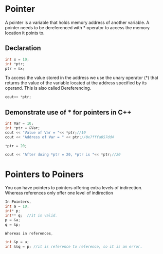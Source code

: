# Pointer

A pointer is a variable that holds memory address of another variable. A pointer needs to be dereferenced with \* operator to access the memory location it points to.

## Declaration
```c++
int x = 10;
int *ptr;
ptr = &x;
```

To access the value stored in the address we use the unary operator (\*) that returns the value of the variable located at the address specified by its operand. This is also called Dereferencing.

```c++
cout<< *ptr;
```

## Demonstrate use of \* for pointers in C++

```c++
int Var = 10;
int *ptr = &Var;
cout << "Value of Var = "<< *ptr;//10
cout << "Address of Var = " << ptr;//0x7fffa057dd4

*ptr = 20;

cout << "After doing *ptr = 20, *ptr is "<< *ptr;//20
```

# Pointers to Poiners

You can have pointers to pointers offering extra levels of indirection. Whereas references only offer one level of indirection

```c++
In Pointers,
int a = 10;
int* p;
int** q;  //it is valid.
p = &a;
q = &p;

Whereas in references,

int &p = a;
int &&q = p; //it is reference to reference, so it is an error.
```
